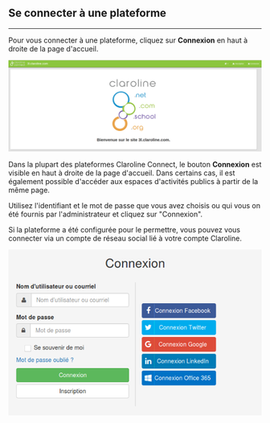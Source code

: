 ## Se connecter à une plateforme

---

Pour vous connecter à une plateforme, cliquez sur **Connexion** en haut à droite de la page d'accueil.

![3-se connecter.PNG](images/connexion.png)

Dans la plupart des plateformes Claroline Connect, le bouton **Connexion** est visible en haut à droite de la page d'accueil. Dans certains cas, il est également possible d'accéder aux espaces d'activités publics à partir de la même page.

Utilisez l'identifiant et le mot de passe que vous avez choisis ou qui vous on été fournis par l'administrateur et cliquez sur "Connexion".

Si la plateforme a été configurée pour le permettre, vous pouvez vous connecter via un compte de réseau social lié à votre compte Claroline.

![](images/connexion-reseaux-sociaux.png)

